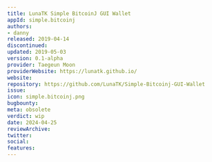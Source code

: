 ```yaml
---
title: LunaTK Simple BitcoinJ GUI Wallet
appId: simple.bitcoinj
authors:
- danny
released: 2019-04-14
discontinued: 
updated: 2019-05-03
version: 0.1-alpha
provider: Taegeun Moon
providerWebsite: https://lunatk.github.io/
website: 
repository: https://github.com/LunaTK/Simple-Bitcoinj-GUI-Wallet
issue: 
icon: simple.bitcoinj.png
bugbounty: 
meta: obsolete
verdict: wip
date: 2024-04-25
reviewArchive:
twitter: 
social:
features:
---
```

